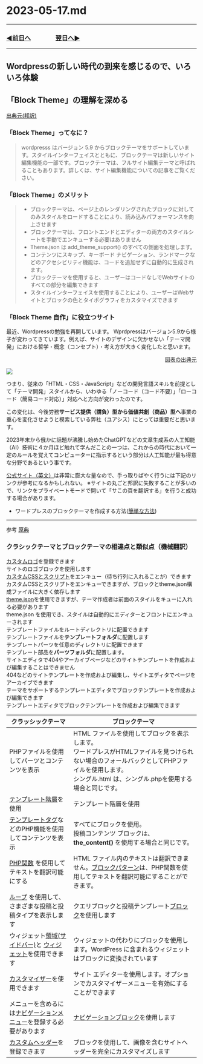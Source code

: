 # 2023-05-17.md

---
### [◀️前日へ](https://github.com/yuasys/chatty-journal/blob/main/2023/05/2023-05-16.md)&emsp;&emsp;&emsp;&emsp;[翌日へ▶️](https://github.com/yuasys/chatty-journal/blob/main/2023/05/2023-05-18.md)
---
## Wordpressの新しい時代の到来を感じるので、いろいろ体験

<h2>「Block Theme」の理解を深める</h2>

<p><a href="https://developer.wordpress.org/themes/block-themes/" target="_blank" rel="noopener"><span data-position="618" data-size="7">出典元(邦訳)</span></a></p>

### 「Block Theme」ってなに？

> wordpresss はバージョン 5.9 からブロックテーマをサポートしています。スタイルインターフェイスとともに、ブロックテーマは新しいサイト編集機能の一部です。ブロックテーマは、フルサイト編集テーマと呼ばれることもあります。詳しくは、サイト編集機能についての記事をご覧ください。

### 「Block Theme」のメリット

> - ブロックテーマは、ページ上のレンダリングされたブロックに対してのみスタイルをロードすることにより、読み込みパフォーマンスを向上させます
> - ブロックテーマは、フロントエンドとエディターの両方のスタイルシートを手動でエンキューする必要はありません
> - Theme.json は add_theme_support() のすべての側面を処理します。
> - コンテンツにスキップ、キーボード ナビゲーション、ランドマークなどのアクセシビリティ機能は、コードを追加せずに自動的に生成されます。
> - ブロックテーマを使用すると、ユーザーはコードなしでWebサイトのすべての部分を編集できます
> - スタイルインターフェイスを使用することにより、ユーザーはWebサイトとブロックの色とタイポグラフィをカスタマイズできます

### 「Block Theme 自作」に役立つサイト
最近、Wordpressの勉強を再開しています。 
Wprdpressはバージョン5.9から様子が変わってきています。例えば、サイトのデザインに欠かせない「テーマ開発」における哲学・概念（コンセプト）・考え方が大きく変化したと思います。

 
 <p style="text-align:right;margin-bottom: 0px;"><a href="https://blogs.itmedia.co.jp/itsolutionjuku/2022/07/post_1038.html" target="_blank" rel="noopener"><span data-position="618" data-size="7">図表の出典元</span></a></p>

![](https://hackmd.io/_uploads/S1OdGPV4n.png)



つまり、従来の「HTML・CSS・JavaScript」などの開発言語スキルを前提として「テーマ開発」スタイルから、いわゆる「ノーコード（コード不要）」「ローコード（簡易コード対応）」対応へと方向が変わったのです。

この変化は、今後労務**サービス提供（請負）型から価値共創（商品）型へ**事業の重心を変化させようと模索している弊社（ユアシス）にとっては重要だと思います。

2023年末から俄かに話題が沸騰し始めたChatGPTなどの文章生成系の人工知能（AI）技術に４か月ほど触れて学んだことの一つは、これからの時代において一定のルールを覚えてコンピューターに指示するという部分は人工知能が最も得意な分野であるという事です。

[公式サイト（英文）](https://developer.wordpress.org/themes/block-themes/#differences-and-similarities-between-classic-themes-and-block-themes)は非常に膨大な量なので、手っ取りばやく行うには下記のリンクが参考になるかもしれない。
※サイトの丸ごと邦訳に失敗することが多いので、リンクをプライベートモードで開いて「サこの頁を翻訳する」を行うと成功する場合があります。

- ワードプレスのブロックテーマを作成する方法([簡単な方法](https://www.elegantthemes.com/blog/wordpress/create-block-theme#:~:text=How%20to%20Create%20a%20WordPress%20Block%20Theme%3F%201,Theme%20Plugin%20...%204%20Manage%20Theme%20Fonts%20))


---
参考 [原典](https://developer.wordpress.org/themes/block-themes/#differences-and-similarities-between-classic-themes-and-block-themes)

### クラシックテーマとブロックテーマの相違点と類似点（機械翻訳）
<section class="layout">
  <div><a href="https://developer.wordpress.org/themes/functionality/custom-logo/">カスタムロゴ</a>を登録できます</div>
  <div>サイトのロゴブロックを使用します</div>
  <div><a href="https://developer.wordpress.org/themes/basics/including-css-javascript/">カスタムCSSとスクリプト</a>をエンキュー（待ち行列に入れることが）できます</div>
  <div>カスタムCSSとスクリプトをエンキューできますが、ブロックとtheme.json構成ファイルに大きく依存します</div>
  <div><a href="https://developer.wordpress.org/themes/advanced-topics/theme-json/">theme.json</a>を使用できますが、テーマ作成者は前面のスタイルをキューに入れる必要があります</div>
  <div>theme.json を使用でき、スタイルは自動的にエディターとフロントにエンキューされます</div>
  <div>テンプレートファイルをルートディレクトリに配置できます</div>
  <div>テンプレートファイルを<b>テンプレートフォルダ</b>に配置します</div>
  <div>テンプレートパーツを任意のディレクトリに配置できます</div>
  <div>テンプレート部品を<b>パーツフォルダ</b>に配置します。</div>
  <div>サイトエディタで404やアーカイブページなどのサイトテンプレートを作成および編集することはできません</div>
  <div>404などのサイトテンプレートを作成および編集し、サイトエディタでページをアーカイブできます</div>
  <div>テーマをサポートするテンプレートエディタでブロックテンプレートを作成および編集できます</div>
  <div>テンプレートエディタでブロックテンプレートを作成および編集できます</div>
</section>



| クラッシックテーマ | ブロックテーマ | 
| -------- | -------- |
|PHPファイルを使用してパーツとコンテンツを表示 |HTML ファイルを使用してブロックを表示します。<br>ワードプレスがHTMLファイルを見つけられない場合のフォールバックとしてPHPファイルを使用します。<br>シングル.html は、シングル.phpを使用する場合と同じです。| 
|<a href="https://developer.wordpress.org/files/2014/10/Screenshot-2019-01-23-00.20.04.png">テンプレート階層</a>を使用|テンプレート階層を使用|
|<a href="https://developer.wordpress.org/themes/basics/template-tags/">テンプレートタグ</a>などのPHP機能を使用してコンテンツを表示|すべてにブロックを使用。<br>投稿コンテンツ ブロックは、<b> the_content() </b>を使用する場合と同じです。|
|<a href="https://developer.wordpress.org/apis/handbook/internationalization/">PHP関数</a> を使用してテキストを翻訳可能にする|HTML ファイル内のテキストは翻訳できません。<a href="https://developer.wordpress.org/block-editor/reference-guides/block-api/block-patterns/">ブロックパターン</a>は、PHP関数を使用してテキストを翻訳可能にすることができます。|
| <a href="https://developer.wordpress.org/themes/basics/the-loop/">ループ</a> を使用して、さまざまな投稿と投稿タイプを表示します|クエリブロックと投稿テンプレート<a href="https://wordpress.org/support/article/query-loop-block/">ブロック</a>を使用します|
|ウィジェット<a href="https://developer.wordpress.org/themes/functionality/sidebars/">領域(サイドバー)</a>と <a href="https://developer.wordpress.org/themes/functionality/widgets/">ウィジェット</a>を使用できます|ウィジェットの代わりにブロックを使用します。WordPress に含まれるウィジェットはブロックに変換されています|
|<a href="https://developer.wordpress.org/themes/customize-api/">カスタマイザー</a>を使用できます|サイト エディターを使用します。オプションでカスタマイザーメニューを有効にすることができます|
|メニューを含めるには<a href="https://developer.wordpress.org/themes/functionality/navigation-menus/">ナビゲーションメニュー</a>を登録する必要があります|<a href="https://wordpress.org/support/article/navigation-block/">ナビゲーションブロック</a>を使用します|
|<a href="https://developer.wordpress.org/themes/functionality/custom-headers/">カスタムヘッダー</a>を登録できます|ブロックを使用して、画像を含むサイトヘッダーを完全にカスタマイズします|

